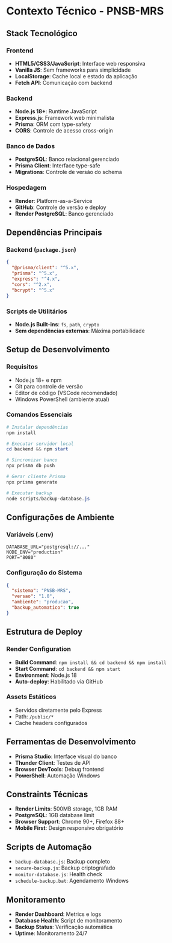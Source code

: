 # Contexto Técnico - PNSB-MRS

## Stack Tecnológico
### Frontend
- **HTML5/CSS3/JavaScript**: Interface web responsiva
- **Vanilla JS**: Sem frameworks para simplicidade
- **LocalStorage**: Cache local e estado da aplicação
- **Fetch API**: Comunicação com backend

### Backend
- **Node.js 18+**: Runtime JavaScript
- **Express.js**: Framework web minimalista
- **Prisma**: ORM com type-safety
- **CORS**: Controle de acesso cross-origin

### Banco de Dados
- **PostgreSQL**: Banco relacional gerenciado
- **Prisma Client**: Interface type-safe
- **Migrations**: Controle de versão do schema

### Hospedagem
- **Render**: Platform-as-a-Service
- **GitHub**: Controle de versão e deploy
- **Render PostgreSQL**: Banco gerenciado

## Dependências Principais
### Backend (`package.json`)
```json
{
  "@prisma/client": "^5.x",
  "prisma": "^5.x",
  "express": "^4.x",
  "cors": "^2.x",
  "bcrypt": "^5.x"
}
```

### Scripts de Utilitários
- **Node.js Built-ins**: `fs`, `path`, `crypto`
- **Sem dependências externas**: Máxima portabilidade

## Setup de Desenvolvimento
### Requisitos
- Node.js 18+ e npm
- Git para controle de versão  
- Editor de código (VSCode recomendado)
- Windows PowerShell (ambiente atual)

### Comandos Essenciais
```powershell
# Instalar dependências
npm install

# Executar servidor local
cd backend && npm start

# Sincronizar banco
npx prisma db push

# Gerar cliente Prisma
npx prisma generate

# Executar backup
node scripts/backup-database.js
```

## Configurações de Ambiente
### Variáveis (.env)
```
DATABASE_URL="postgresql://..."
NODE_ENV="production"
PORT="8080"
```

### Configuração do Sistema
```json
{
  "sistema": "PNSB-MRS",
  "versao": "1.0",
  "ambiente": "producao",
  "backup_automatico": true
}
```

## Estrutura de Deploy
### Render Configuration
- **Build Command**: `npm install && cd backend && npm install`
- **Start Command**: `cd backend && npm start`
- **Environment**: Node.js 18
- **Auto-deploy**: Habilitado via GitHub

### Assets Estáticos
- Servidos diretamente pelo Express
- Path: `/public/*`
- Cache headers configurados

## Ferramentas de Desenvolvimento
- **Prisma Studio**: Interface visual do banco
- **Thunder Client**: Testes de API
- **Browser DevTools**: Debug frontend
- **PowerShell**: Automação Windows

## Constraints Técnicas
- **Render Limits**: 500MB storage, 1GB RAM
- **PostgreSQL**: 1GB database limit
- **Browser Support**: Chrome 90+, Firefox 88+
- **Mobile First**: Design responsivo obrigatório

## Scripts de Automação
- `backup-database.js`: Backup completo
- `secure-backup.js`: Backup criptografado  
- `monitor-database.js`: Health check
- `schedule-backup.bat`: Agendamento Windows

## Monitoramento
- **Render Dashboard**: Metrics e logs
- **Database Health**: Script de monitoramento
- **Backup Status**: Verificação automática
- **Uptime**: Monitoramento 24/7 